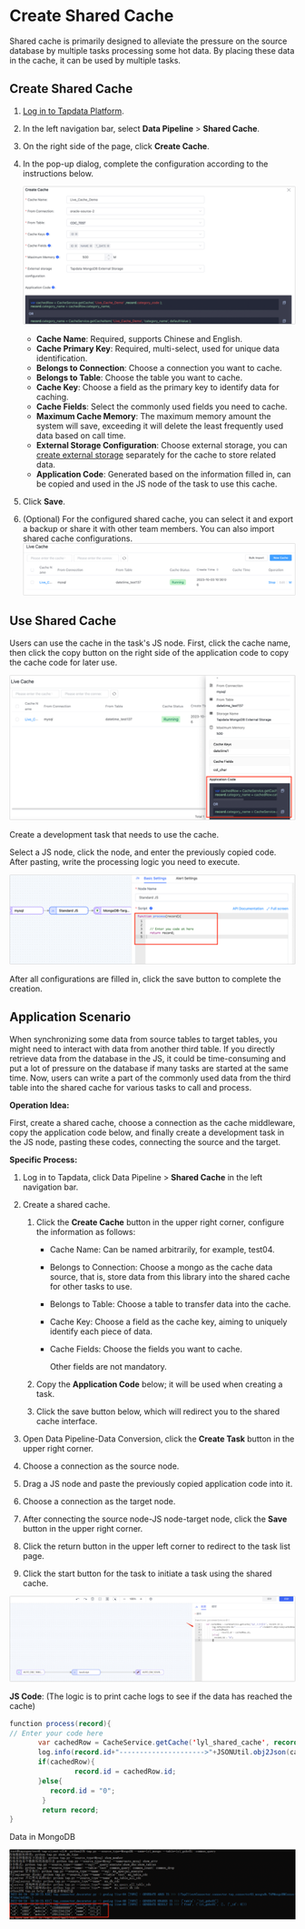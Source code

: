 # Create Shared Cache

Shared cache is primarily designed to alleviate the pressure on the source database by multiple tasks processing some hot data. By placing these data in the cache, it can be used by multiple tasks.

## Create Shared Cache

1. [Log in to Tapdata Platform](../log-in.md).

2. In the left navigation bar, select **Data Pipeline** > **Shared Cache**.

3. On the right side of the page, click **Create Cache**.

4. In the pop-up dialog, complete the configuration according to the instructions below.

   ![Shared Cache](../../images/apply_external_storage_shared_cache_cn.png)

   * **Cache Name**: Required, supports Chinese and English.
   * **Cache Primary Key**: Required, multi-select, used for unique data identification.
   * **Belongs to Connection**: Choose a connection you want to cache.
   * **Belongs to Table**: Choose the table you want to cache.
   * **Cache Key**: Choose a field as the primary key to identify data for caching.
   * **Cache Fields**: Select the commonly used fields you need to cache.
   * **Maximum Cache Memory**: The maximum memory amount the system will save, exceeding it will delete the least frequently used data based on call time.
   * **External Storage Configuration**: Choose external storage, you can [create external storage](../manage-system/manage-external-storage.md) separately for the cache to store related data.
   * **Application Code**: Generated based on the information filled in, can be copied and used in the JS node of the task to use this cache.

5. Click **Save**.

6. (Optional) For the configured shared cache, you can select it and export a backup or share it with other team members. You can also import shared cache configurations.
   ![Import/Export Shared Cache Configuration](../../images/import_export_shared_cache.png)

## Use Shared Cache

Users can use the cache in the task's JS node. First, click the cache name, then click the copy button on the right side of the application code to copy the cache code for later use.

![](../../images/use_shared_cache_1.png)

Create a development task that needs to use the cache.

Select a JS node, click the node, and enter the previously copied code. After pasting, write the processing logic you need to execute.

![](../../images/use_shared_cache_2.png)

After all configurations are filled in, click the save button to complete the creation.

## Application Scenario

When synchronizing some data from source tables to target tables, you might need to interact with data from another third table. If you directly retrieve data from the database in the JS, it could be time-consuming and put a lot of pressure on the database if many tasks are started at the same time. Now, users can write a part of the commonly used data from the third table into the shared cache for various tasks to call and process.

**Operation Idea:**

First, create a shared cache, choose a connection as the cache middleware, copy the application code below, and finally create a development task in the JS node, pasting these codes, connecting the source and the target.

**Specific Process:**

1. Log in to Tapdata, click Data Pipeline > **Shared Cache** in the left navigation bar.

2. Create a shared cache.

   1. Click the **Create Cache** button in the upper right corner, configure the information as follows:

      * Cache Name: Can be named arbitrarily, for example, test04.

      * Belongs to Connection: Choose a mongo as the cache data source, that is, store data from this library into the shared cache for other tasks to use.

      * Belongs to Table: Choose a table to transfer data into the cache.

      * Cache Key: Choose a field as the cache key, aiming to uniquely identify each piece of data.

      * Cache Fields: Choose the fields you want to cache.

        Other fields are not mandatory.

   2. Copy the **Application Code** below; it will be used when creating a task.

   3. Click the save button below, which will redirect you to the shared cache interface.

3. Open Data Pipeline-Data Conversion, click the **Create Task** button in the upper right corner.

4. Choose a connection as the source node.

5. Drag a JS node and paste the previously copied application code into it.

6. Choose a connection as the target node.

7. After connecting the source node-JS node-target node, click the **Save** button in the upper right corner.

8. Click the return button in the upper left corner to redirect to the task list page.

9. Click the start button for the task to initiate a task using the shared cache.

![](../../images/use_shared_cache_3.png)

**JS Code**: (The logic is to print cache logs to see if the data has reached the cache)

```java
function process(record){
// Enter your code here
       var cachedRow = CacheService.getCache('lyl_shared_cache', record.id);
       log.info(record.id+"--------------------->"+JSONUtil.obj2Json(cachedRow));
       if(cachedRow){
                record.id = cachedRow.id;
       }else{
          record.id = "0";
        }
        return record;
}
```

Data in MongoDB

![](../../images/use_shared_cache_4.png)